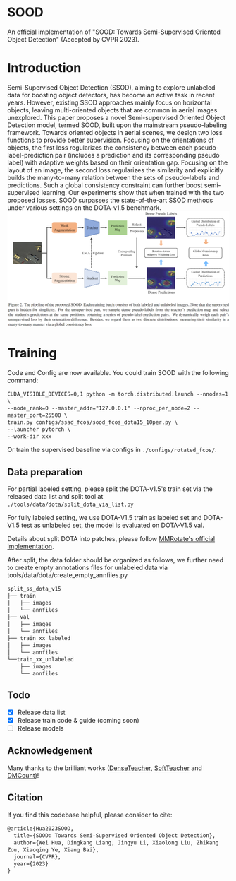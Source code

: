 # SOOD
An official implementation of "SOOD: Towards Semi-Supervised Oriented Object Detection" (Accepted by CVPR 2023).

# Introduction
Semi-Supervised Object Detection (SSOD), aiming to explore unlabeled data for boosting object detectors, has become an active task in recent years. However, existing SSOD approaches mainly focus on horizontal objects, leaving multi-oriented objects that are common in aerial images unexplored. This paper proposes a novel Semi-supervised Oriented Object Detection model, termed SOOD, built upon the mainstream pseudo-labeling framework. Towards oriented objects in aerial scenes, we design two loss functions to provide better supervision. Focusing on the orientations of objects, the first loss regularizes the consistency between each pseudo-label-prediction pair (includes a prediction and its corresponding pseudo label) with adaptive weights based on their orientation gap. Focusing on the layout of an image, the second loss regularizes the similarity and explicitly builds the many-to-many relation between the sets of pseudo-labels and predictions. Such a global consistency constraint can further boost semi-supervised learning. Our experiments show that when trained with the two proposed losses, SOOD surpasses the state-of-the-art SSOD methods under various settings on the DOTA-v1.5 benchmark.
![intro](figs/intro.png)


# Training
Code and Config are now available. You could train SOOD with the following command:
```
CUDA_VISIBLE_DEVICES=0,1 python -m torch.distributed.launch --nnodes=1 \
--node_rank=0 --master_addr="127.0.0.1" --nproc_per_node=2 --master_port=25500 \
train.py configs/ssad_fcos/sood_fcos_dota15_10per.py \
--launcher pytorch \
--work-dir xxx
```
Or train the supervised baseline via configs in `./configs/rotated_fcos/`.

## Data preparation
For partial labeled setting, please split the DOTA-v1.5's train set via the released data list and split tool at `./tools/data/dota/split_dota_via_list.py`

For fully labeled setting, we use DOTA-V1.5 train as labeled set and DOTA-V1.5 test as unlabeled set, the model is evaluated on DOTA-V1.5 val.

Details about split DOTA into patches, please follow [MMRotate's official implementation](https://github.com/open-mmlab/mmrotate/blob/main/tools/data/dota/README.md).

After split, the data folder should be organized as follows, we further need to create empty annotations files for unlabeled data via tools/data/dota/create_empty_annfiles.py
```
split_ss_dota_v15
├── train
│   ├── images
│   └── annfiles
├── val
│   ├── images
│   └── annfiles
├── train_xx_labeled
│   ├── images
│   └── annfiles
└──train_xx_unlabeled
    ├── images
    └── annfiles
```

## Todo
- [x] Release data list
- [x] Release train code & guide (coming soon)
- [ ] Release models

## Acknowledgement
Many thanks to the brilliant works ([DenseTeacher](https://github.com/Megvii-BaseDetection/DenseTeacher), [SoftTeacher](https://github.com/microsoft/SoftTeacher) and [DMCount](https://github.com/cvlab-stonybrook/DM-Count))!


## Citation

If you find this codebase helpful, please consider to cite:

```
@article{Hua2023SOOD,
  title={SOOD: Towards Semi-Supervised Oriented Object Detection},
  author={Wei Hua, Dingkang Liang, Jingyu Li, Xiaolong Liu, Zhikang Zou, Xiaoqing Ye, Xiang Bai},
  journal={CVPR},
  year={2023}
} 
```
